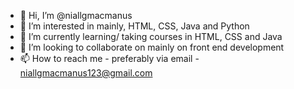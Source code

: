 - 👋 Hi, I’m @niallgmacmanus
- 👀 I’m interested in mainly, HTML, CSS, Java and Python
- 🌱 I’m currently learning/ taking courses in HTML, CSS and Java 
- 💞️ I’m looking to collaborate on mainly on front end development 
- 📫 How to reach me - preferably via email - niallgmacmanus123@gmail.com 

<!---
niallgmacmanus/niallgmacmanus is a ✨ special ✨ repository because its `README.md` (this file) appears on your GitHub profile.
You can click the Preview link to take a look at your changes.
--->
